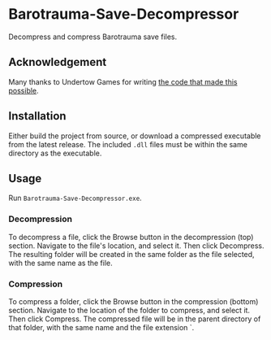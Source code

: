 # Barotrauma-Save-Decompressor
Decompress and compress Barotrauma save files.
## Acknowledgement
Many thanks to Undertow Games for writing [the code that made this possible](https://github.com/Regalis11/Barotrauma/blob/master/Barotrauma/BarotraumaShared/SharedSource/Utils/SaveUtil.cs).
## Installation
Either build the project from source, or download a compressed executable from the latest release. The included `.dll` files must be within the same directory as the executable.  
## Usage
Run `Barotrauma-Save-Decompressor.exe`.
### Decompression
To decompress a file, click the Browse button in the decompression (top) section. Navigate to the file's location, and select it. Then click Decompress. The resulting folder will be created in the same folder as the file selected, with the same name as the file.
### Compression
To compress a folder, click the Browse button in the compression (bottom) section. Navigate to the location of the folder to compress, and select it. Then click Compress. The compressed file will be in the parent directory of that folder, with the same name and the file extension `.

